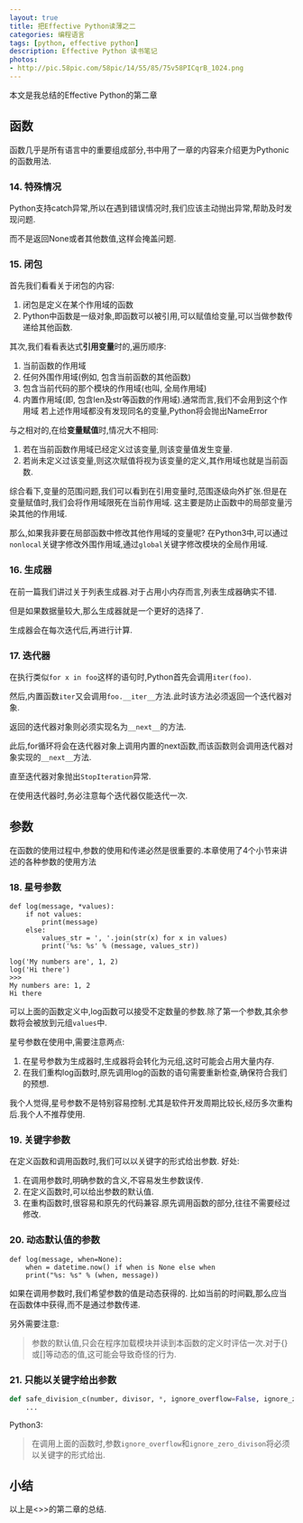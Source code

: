 ```yaml
---
layout: true
title: 把Effective Python读薄之二
categories: 编程语言
tags: [python, effective python]
description: Effective Python 读书笔记
photos:
- http://pic.58pic.com/58pic/14/55/85/75v58PICqrB_1024.png
---
```


本文是我总结的Effective Python的第二章

<!--more-->

## 函数

函数几乎是所有语言中的重要组成部分,书中用了一章的内容来介绍更为Pythonic的函数用法.

### 14. 特殊情况
Python支持catch异常,所以在遇到错误情况时,我们应该主动抛出异常,帮助及时发现问题.

而不是返回None或者其他数值,这样会掩盖问题.

### 15. 闭包
首先我们看看关于闭包的内容:
1. 闭包是定义在某个作用域的函数
2. Python中函数是一级对象,即函数可以被引用,可以赋值给变量,可以当做参数传递给其他函数.

其次,我们看看表达式**引用变量**时的,遍历顺序:
1. 当前函数的作用域
2. 任何外围作用域(例如, 包含当前函数的其他函数)
3. 包含当前代码的那个模块的作用域(也叫, 全局作用域)
4. 内置作用域(即, 包含len及str等函数的作用域).通常而言,我们不会用到这个作用域
若上述作用域都没有发现同名的变量,Python将会抛出NameError

与之相对的,在给**变量赋值**时,情况大不相同:
1. 若在当前函数作用域已经定义过该变量,则该变量值发生变量.
2. 若尚未定义过该变量,则这次赋值将视为该变量的定义,其作用域也就是当前函数.

综合看下,变量的范围问题,我们可以看到在引用变量时,范围逐级向外扩张.但是在变量赋值时,我们会将作用域限死在当前作用域.
这主要是防止函数中的局部变量污染其他的作用域.

那么,如果我非要在局部函数中修改其他作用域的变量呢?
在Python3中,可以通过`nonlocal`关键字修改外围作用域,通过`global`关键字修改模块的全局作用域.

### 16. 生成器
在前一篇我们讲过关于列表生成器.对于占用小内存而言,列表生成器确实不错.

但是如果数据量较大,那么生成器就是一个更好的选择了.

生成器会在每次迭代后,再进行计算.

### 17. 迭代器
在执行类似`for x in foo`这样的语句时,Python首先会调用`iter(foo)`.

然后,内置函数`iter`又会调用`foo.__iter__`方法.此时该方法必须返回一个迭代器对象.

返回的迭代器对象则必须实现名为`__next__`的方法.

此后,for循环将会在迭代器对象上调用内置的next函数,而该函数则会调用迭代器对象实现的`__next__`方法.

直至迭代器对象抛出`StopIteration`异常.

在使用迭代器时,务必注意每个迭代器仅能迭代一次.

## 参数
在函数的使用过程中,参数的使用和传递必然是很重要的.本章使用了4个小节来讲述的各种参数的使用方法

### 18. 星号参数
```
def log(message, *values):
    if not values:
        print(message)
    else:
        values_str = ', '.join(str(x) for x in values)
        print('%s: %s' % (message, values_str))

log('My numbers are', 1, 2)
log('Hi there')
>>>
My numbers are: 1, 2
Hi there
```
可以上面的函数定义中,log函数可以接受不定数量的参数.除了第一个参数,其余参数将会被放到元组`values`中.

星号参数在使用中,需要注意两点:
1. 在星号参数为生成器时,生成器将会转化为元组,这时可能会占用大量内存.
2. 在我们重构log函数时,原先调用log的函数的语句需要重新检查,确保符合我们的预想.

我个人觉得,星号参数不是特别容易控制.尤其是软件开发周期比较长,经历多次重构后.我个人不推荐使用.

### 19. 关键字参数
在定义函数和调用函数时,我们可以以关键字的形式给出参数.
好处:
1. 在调用参数时,明确参数的含义,不容易发生参数误传.
2. 在定义函数时,可以给出参数的默认值.
3. 在重构函数时,很容易和原先的代码兼容.原先调用函数的部分,往往不需要经过修改.

### 20. 动态默认值的参数
```
def log(message, when=None):
    when = datetime.now() if when is None else when
    print("%s: %s" % (when, message))
```

如果在调用参数时,我们希望参数的值是动态获得的.
比如当前的时间戳,那么应当在函数体中获得,而不是通过参数传递.

另外需要注意:
> 参数的默认值,只会在程序加载模块并读到本函数的定义时评估一次.对于{}或[]等动态的值,这可能会导致奇怪的行为.

### 21. 只能以关键字给出参数
```python
def safe_division_c(number, divisor, *, ignore_overflow=False, ignore_zero_division=False):
    ...
```
Python3:
> 在调用上面的函数时,参数`ignore_overflow`和`ignore_zero_divison`将必须以关键字的形式给出.

## 小结
以上是<<Effective Python>>>的第二章的总结.
